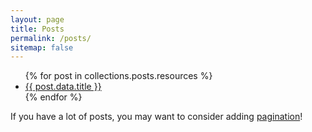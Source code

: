 ```yaml
---
layout: page
title: Posts
permalink: /posts/
sitemap: false
---
```


<ul>
  {% for post in collections.posts.resources %}
    <li>
      <a href="{{ post.url }}">{{ post.data.title }}</a>
    </li>
  {% endfor %}
</ul>

If you have a lot of posts, you may want to consider adding [pagination](https://www.bridgetownrb.com/docs/content/pagination)!
